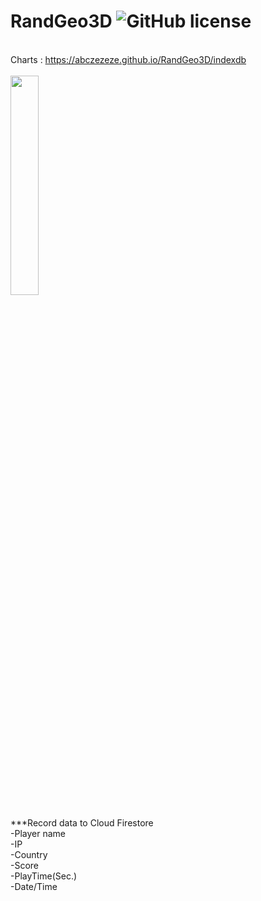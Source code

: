 # RandGeo3D ![GitHub license](https://img.shields.io/badge/license-MIT-blue.svg)
<br>Charts : https://abczezeze.github.io/RandGeo3D/indexdb
<br>
<br><img src="https://1.bp.blogspot.com/-lZ4a4RRDKio/YCYKx1QQRiI/AAAAAAAANMk/J4-DPE9YfYwZyNqT6-EYo0Kfr6nyegfawCNcBGAsYHQ/s1333/randgeo88.gif" width="30%" height="30%">
<br>
<br>***Record data to Cloud Firestore
<br>-Player name
<br>-IP
<br>-Country
<br>-Score
<br>-PlayTime(Sec.)
<br>-Date/Time
